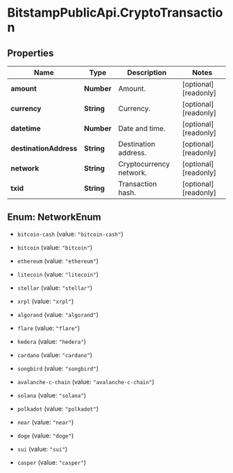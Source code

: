 # BitstampPublicApi.CryptoTransaction

## Properties

Name | Type | Description | Notes
------------ | ------------- | ------------- | -------------
**amount** | **Number** | Amount. | [optional] [readonly] 
**currency** | **String** | Currency. | [optional] [readonly] 
**datetime** | **Number** | Date and time. | [optional] [readonly] 
**destinationAddress** | **String** | Destination address. | [optional] [readonly] 
**network** | **String** | Cryptocurrency network. | [optional] [readonly] 
**txid** | **String** | Transaction hash. | [optional] [readonly] 



## Enum: NetworkEnum


* `bitcoin-cash` (value: `"bitcoin-cash"`)

* `bitcoin` (value: `"bitcoin"`)

* `ethereum` (value: `"ethereum"`)

* `litecoin` (value: `"litecoin"`)

* `stellar` (value: `"stellar"`)

* `xrpl` (value: `"xrpl"`)

* `algorand` (value: `"algorand"`)

* `flare` (value: `"flare"`)

* `hedera` (value: `"hedera"`)

* `cardano` (value: `"cardano"`)

* `songbird` (value: `"songbird"`)

* `avalanche-c-chain` (value: `"avalanche-c-chain"`)

* `solana` (value: `"solana"`)

* `polkadot` (value: `"polkadot"`)

* `near` (value: `"near"`)

* `doge` (value: `"doge"`)

* `sui` (value: `"sui"`)

* `casper` (value: `"casper"`)




